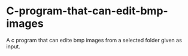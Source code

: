 # C-program-that-can-edit-bmp-images
A c program that can edite bmp images from a selected folder given as input.

